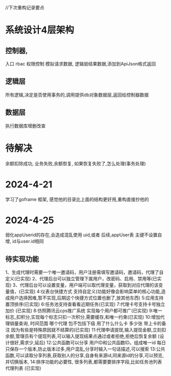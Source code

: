 //下次重构记录要点
# 系统设计4层架构
## 控制器,
入口 rbac 权限控制 模拟请求数据,  逻辑层结果数据,添加到ApiJson格式返回  
## 逻辑层
所有逻辑,决定是否使用事务的,调用提供db对象数据层,返回给控制器数据
## 数据层  
执行数据库增删改查
# 待解决
余额扣除成功, 业务失败,余额恢复, 如果恢复失败了,怎么处理(事务处理)

# 2024-4-21 
学习了goframe 框架, 感觉他的目录比上面的结构更好用,重构直接抄他的

# 2024-4-25
弱化appUserid的存在,会造成混乱使用 uid,或者 后续,appUser表 主键不设置自增, id与user.id相同


## 待实现功能
1、生成代理时需要一个唯一邀请码，用户注册需填写邀请码，邀请码，代理了自定义(已实现)
2、代理后台可以独立管理下属用户，改密码、启用、禁用等(已实现)
3、代理后台可以设置变量，用户端可以取代理变量，获取到对应代理的该变量值，(已实现)
4:仪表台快捷方式 支持自定义(功能好像会影响菜单的核心功能,造成用户选择困难,暂不实现,后期这个快捷方式位置也删了,放其他东西)
5:应用支持置顶排序(已实现)
6:任务池支持查看看近期任务(已实现)
7:代理卡号支持卡号独立加价 (已实现)
8:仿照腾讯云cps推广系统 实现每个用户都可推广(已实现)
9:唯一标志_扣积分,实现每个标志只扣一次积分,需要缓存,和唯一约束(已实现)
10:增加代理销量查询, 时间范围 哪个代理 包不包括下级 用了什么什么卡 多少张 带上卡的备注 因为有些是特殊原因就不结算的(已实现)
11:代理申请提现,输入提现金额,立刻扣余额,管理员有个提现列表,可以输入提现结果点通过或者拒绝,拒绝后恢复余额 (设计很好,需求少,延后)
12:公共函数可以分享 用户ID和公共函数ID。组成唯一id  每日只保存一个版本,防止版本过多,用户混乱,分享时输入一句话描述,可以搜索
13:公共函数,可以读取分享列表,获取别人的分享,自身有来源id,同来源id的分享,可以预览,并切换版本,
14:排序功能的必要性, 很多列表,都需要要排序字段,比如任务池列表 代理列表   (已实现)
